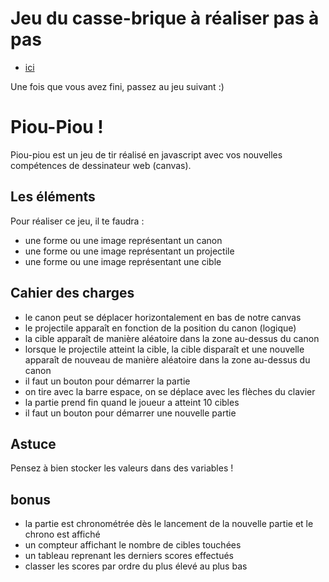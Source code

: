 # Jeu du casse-brique à réaliser pas à pas

- [ici](https://developer.mozilla.org/fr/docs/Games/Workflows/2D_Breakout_game_pure_JavaScript)

Une fois que vous avez fini, passez au jeu suivant :)


# Piou-Piou !

Piou-piou est un jeu de tir réalisé en javascript avec vos nouvelles compétences de dessinateur web (canvas).

## Les éléments

Pour réaliser ce jeu, il te faudra :
- une forme ou une image représentant un canon
- une forme ou une image représentant un projectile
- une forme ou une image représentant une cible

## Cahier des charges

- le canon peut se déplacer horizontalement en bas de notre canvas
- le projectile apparaît en fonction de la position du canon (logique)
- la cible apparaît de manière aléatoire dans la zone au-dessus du canon
- lorsque le projectile atteint la cible, la cible disparaît et une nouvelle apparaît de nouveau de manière aléatoire dans la zone au-dessus du canon
- il faut un bouton pour démarrer la partie
- on tire avec la barre espace, on se déplace avec les flèches du clavier
- la partie prend fin quand le joueur a atteint 10 cibles
- il faut un bouton pour démarrer une nouvelle partie

## Astuce

Pensez à bien stocker les valeurs dans des variables !


## bonus
- la partie est chronométrée dès le lancement de la nouvelle partie et le chrono est affiché
- un compteur affichant le nombre de cibles touchées
- un tableau reprenant les derniers scores effectués
- classer les scores par ordre du plus élevé au plus bas

